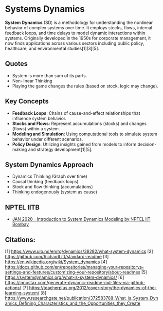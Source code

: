 # Systems Dynamics

**System Dynamics** (SD) is a methodology for understanding the nonlinear behavior of complex systems over time. It employs stocks, flows, internal feedback loops, and time delays to model dynamic interactions within systems. Originally developed in the 1950s for corporate management, it now finds applications across various sectors including public policy, healthcare, and environmental studies[1][3][5].

## Quotes 
- System is more than sum of its parts. 
- Non-linear Thinking
- Playing the game changes the rules (based on stock, logic may change).

## Key Concepts
- **Feedback Loops**: Chains of cause-and-effect relationships that influence system behavior.
- **Stocks and Flows**: Represent accumulations (stocks) and changes (flows) within a system.
- **Modeling and Simulation**: Using computational tools to simulate system behavior under different scenarios.
- **Policy Design**: Utilizing insights gained from models to inform decision-making and strategy development[1][5].

## System Dynamics Approach
- Dynamics Thinking (Graph over time)
- Causal thinking (feedback loops)
- Stock and flow thinking (accumulations)
- Thinking endogenously (system as cause)

##  NPTEL IITB
  - [JAN 2020 - Introduction to System Dynamics Modeling by NPTEL IIT Bombay](https://www.youtube.com/playlist?list=PLOzRYVm0a65fFQDTWYF4hzo6be81blfHo) 
  
  

## Citations:
[1] https://www.uib.no/en/rg/dynamics/39282/what-system-dynamics
[2] https://github.com/RichardLitt/standard-readme
[3] https://en.wikipedia.org/wiki/System_dynamics
[4] https://docs.github.com/en/repositories/managing-your-repositorys-settings-and-features/customizing-your-repository/about-readmes
[5] https://systemdynamics.org/what-is-system-dynamics/
[6] https://innostax.com/generate-dynamic-readme-md-files-via-github-actions/
[7] https://teacherplus.org/2012/cover-story/the-dynamics-of-the-learning-system/
[8] https://www.researchgate.net/publication/372583788_What_is_System_Dynamics_Defining_Characteristics_and_the_Opportunities_they_Create 